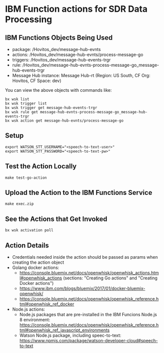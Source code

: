 # IBM Function actions for SDR Data Processing

## IBM Functions Objects Being Used

- package: /Hovitos_dev/message-hub-evnts
- actions: /Hovitos_dev/message-hub-evnts/process-message-go
- triggers: /Hovitos_dev/message-hub-events-trgr
- rule: /Hovitos_dev/message-hub-evnts-process-message-go_message-hub-events-trgr
- Message Hub instance: Message Hub-rt (Region: US South, CF Org: Hovitos, CF Space: dev)

You can view the above objects with commands like:
```
bx wsk list
bx wsk trigger list
bx wsk trigger get message-hub-events-trgr
bx wsk rule get message-hub-evnts-process-message-go_message-hub-events-trgr
bx wsk action get message-hub-evnts/process-message-go
```

## Setup

```
export WATSON_STT_USERNAME="<speech-to-text-user>"
export WATSON_STT_PASSWORD="<speech-to-text-pw>"
```

## Test the Action Locally
```
make test-go-action
```

## Upload the Action to the IBM Functions Service
```
make exec.zip
```

## See the Actions that Get Invoked
```
bx wsk activation poll
```

## Action Details

- Credentials needed inside the action should be passed as params when creating the action object
- Golang docker actions:
    - https://console.bluemix.net/docs/openwhisk/openwhisk_actions.html#openwhisk_actions (sections: "Creating Go actions" and "Creating Docker actions")
    - https://www.ibm.com/blogs/bluemix/2017/01/docker-bluemix-openwhisk/
    - https://console.bluemix.net/docs/openwhisk/openwhisk_reference.html#openwhisk_ref_docker 
- Node.js actions:
    - Node.js packages that are pre-installed in the IBM Funcions Node.js 8 environment: https://console.bluemix.net/docs/openwhisk/openwhisk_reference.html#openwhisk_ref_javascript_environments
    - Watson Node.js package, including speec-to-text: https://www.npmjs.com/package/watson-developer-cloud#speech-to-text